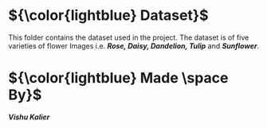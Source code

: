 

# ${\color{lightblue} Dataset}$

This folder contains the dataset used in the project. The dataset is of five varieties of flower Images i.e. <b><i>Rose, Daisy, Dandelion, Tulip</i></b>
and <b><i>Sunflower</i></b>.


# ${\color{lightblue} Made \space By}$
<b><i>Vishu Kalier</i></b>
